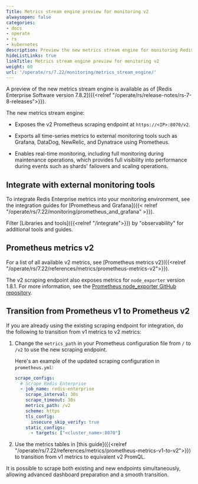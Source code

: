 ```yaml
---
Title: Metrics stream engine preview for monitoring v2
alwaysopen: false
categories:
- docs
- operate
- rs
- kubernetes
description: Preview the new metrics stream engine for monitoring Redis Enterprise Software.
hideListLinks: true
linkTitle: Metrics stream engine preview for monitoring v2
weight: 60
url: '/operate/rs/7.22/monitoring/metrics_stream_engine/'
---
```


A preview of the new metrics stream engine is available as of [Redis Enterprise Software version 7.8.2]({{<relref "/operate/rs/release-notes/rs-7-8-releases">}}).

The new metrics stream engine:

- Exposes the v2 Prometheus scraping endpoint at `https://<IP>:8070/v2`.

- Exports all time-series metrics to external monitoring tools such as Grafana, DataDog, NewRelic, and Dynatrace using Prometheus.

- Enables real-time monitoring, including full monitoring during maintenance operations, which provides full visibility into performance during events such as shards' failovers and scaling operations.

## Integrate with external monitoring tools

To integrate Redis Enterprise metrics into your monitoring environment, see the integration guides for [Prometheus and Grafana]({{< relref "/operate/rs/7.22/monitoring/prometheus_and_grafana" >}}).

Filter [Libraries and tools]({{<relref "/integrate">}}) by "observability" for additional tools and guides.

## Prometheus metrics v2

For a list of all available v2 metrics, see [Prometheus metrics v2]({{<relref "/operate/rs/7.22/references/metrics/prometheus-metrics-v2">}}).

The v2 scraping endpoint also exposes metrics for `node_exporter` version 1.8.1. For more information, see the [Prometheus node_exporter GitHub repository](https://github.com/prometheus/node_exporter).

## Transition from Prometheus v1 to Prometheus v2

If you are already using the existing scraping endpoint for integration, do the following to transition from v1 metrics to v2 metrics:

1. Change the `metrics_path` in your Prometheus configuration file from `/` to `/v2` to use the new scraping endpoint.

    Here's an example of the updated scraping configuration in `prometheus.yml`:

    ```yaml
    scrape_configs:
      # Scrape Redis Enterprise
      - job_name: redis-enterprise
        scrape_interval: 30s
        scrape_timeout: 30s
        metrics_path: /v2
        scheme: https
        tls_config:
          insecure_skip_verify: true
        static_configs:
          - targets: ["<cluster_name>:8070"]
    ```

1. Use the metrics tables in [this guide]({{<relref "/operate/rs/7.22/references/metrics/prometheus-metrics-v1-to-v2">}}) to transition from v1 metrics to equivalent v2 PromQL.

It is possible to scrape both existing and new endpoints simultaneously, allowing advanced dashboard preparation and a smooth transition.
